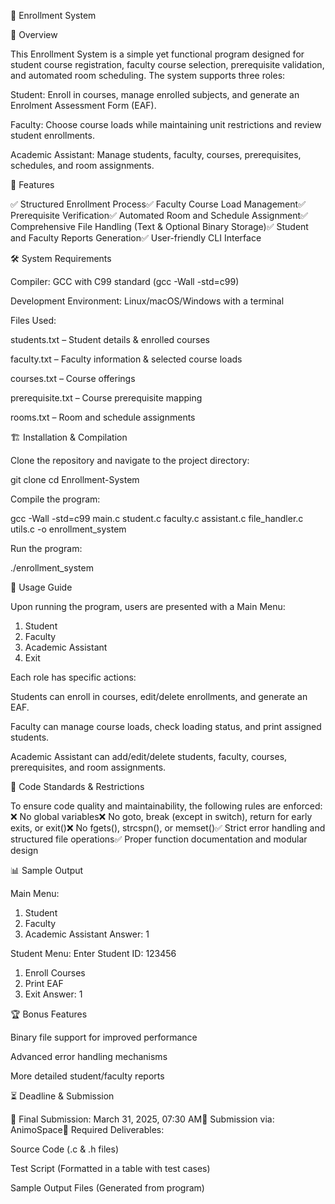 📌 Enrollment System

📖 Overview

This Enrollment System is a simple yet functional program designed for student course registration, faculty course selection, prerequisite validation, and automated room scheduling. The system supports three roles:

Student: Enroll in courses, manage enrolled subjects, and generate an Enrolment Assessment Form (EAF).

Faculty: Choose course loads while maintaining unit restrictions and review student enrollments.

Academic Assistant: Manage students, faculty, courses, prerequisites, schedules, and room assignments.

🚀 Features

✅ Structured Enrollment Process✅ Faculty Course Load Management✅ Prerequisite Verification✅ Automated Room and Schedule Assignment✅ Comprehensive File Handling (Text & Optional Binary Storage)✅ Student and Faculty Reports Generation✅ User-friendly CLI Interface

🛠️ System Requirements

Compiler: GCC with C99 standard (gcc -Wall -std=c99)

Development Environment: Linux/macOS/Windows with a terminal

Files Used:

students.txt – Student details & enrolled courses

faculty.txt – Faculty information & selected course loads

courses.txt – Course offerings

prerequisite.txt – Course prerequisite mapping

rooms.txt – Room and schedule assignments

🏗️ Installation & Compilation

Clone the repository and navigate to the project directory:

git clone <repo-link>
cd Enrollment-System

Compile the program:

gcc -Wall -std=c99 main.c student.c faculty.c assistant.c file_handler.c utils.c -o enrollment_system

Run the program:

./enrollment_system

🎯 Usage Guide

Upon running the program, users are presented with a Main Menu:

1. Student
2. Faculty
3. Academic Assistant
4. Exit

Each role has specific actions:

Students can enroll in courses, edit/delete enrollments, and generate an EAF.

Faculty can manage course loads, check loading status, and print assigned students.

Academic Assistant can add/edit/delete students, faculty, courses, prerequisites, and room assignments.

📌 Code Standards & Restrictions

To ensure code quality and maintainability, the following rules are enforced: ❌ No global variables❌ No goto, break (except in switch), return for early exits, or exit()❌ No fgets(), strcspn(), or memset()✅ Strict error handling and structured file operations✅ Proper function documentation and modular design

📊 Sample Output

Main Menu:
1. Student
2. Faculty
3. Academic Assistant
Answer: 1

Student Menu:
Enter Student ID: 123456
1. Enroll Courses
2. Print EAF
3. Exit
Answer: 1

🏆 Bonus Features

Binary file support for improved performance

Advanced error handling mechanisms

More detailed student/faculty reports

⏳ Deadline & Submission

📅 Final Submission: March 31, 2025, 07:30 AM📌 Submission via: AnimoSpace📌 Required Deliverables:

Source Code (.c & .h files)

Test Script (Formatted in a table with test cases)

Sample Output Files (Generated from program)


